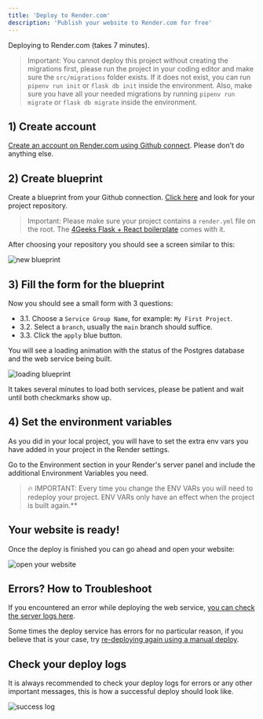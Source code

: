 ```yaml
---
title: 'Deploy to Render.com'
description: 'Publish your website to Render.com for free'
---
```


Deploying to Render.com (takes 7 minutes).

> Important: You cannot deploy this project without creating the migrations first, please run the project in your coding editor and make sure the `src/migrations` folder exists. If it does not exist, you can run `pipenv run init` or `flask db init` inside the environment. Also, make sure you have all your needed migrations by running `pipenv run migrate` or `flask db migrate` inside the environment.

## 1) Create account

[Create an account on Render.com using Github connect](https://dashboard.render.com/register?next=/). Please don't do anything else.

## 2) Create blueprint

Create a blueprint from your Github connection. [Click here](https://dashboard.render.com/select-repo?type=blueprint) and look for your project repository.

> Important: Please make sure your project contains a `render.yml` file on the root. The [4Geeks Flask + React boilerplate](https://github.com/4GeeksAcademy/react-flask-hello) comes with it.

After choosing your repository you should see a screen similar to this:

![new blueprint](https://raw.githubusercontent.com/4GeeksAcademy/Templates-Boilerplates/master/static/img/new-blueprint.png)

## 3) Fill the form for the blueprint

Now you should see a small form with 3 questions:

- 3.1. Choose a `Service Group Name`, for example: `My First Project`. 
- 3.2. Select a `branch`, usually the `main` branch should suffice.
- 3.3. Click the `apply` blue button.

You will see a loading animation with the status of the Postgres database and the web service being built.

![loading blueprint](https://raw.githubusercontent.com/4GeeksAcademy/Templates-Boilerplates/master/static/img/loading-blueprint.gif)

It takes several minutes to load both services, please be patient and wait until both checkmarks show up.


## 4) Set the environment variables

As you did in your local project, you will have to set the extra env vars you have added in your project in the Render settings.

Go to the Environment section in your Render's server panel and include the additional Environment Variables you need.

> 🔥 IMPORTANT: Every time you change the ENV VARs you will need to redeploy your project. ENV VARs only have an effect when the project is built again.**

## Your website is ready!

Once the deploy is finished you can go ahead and open your website:

![open your website](https://raw.githubusercontent.com/4GeeksAcademy/Templates-Boilerplates/master/static/img/open-website.png)

## Errors? How to Troubleshoot

If you encountered an error while deploying the web service, [you can check the server logs here](https://raw.githubusercontent.com/4GeeksAcademy/Templates-Boilerplates/master/site/static/img/blueprint-error.gif). 

Some times the deploy service has errors for no particular reason, if you believe that is your case, try [re-deploying again using a manual deploy](https://raw.githubusercontent.com/4GeeksAcademy/Templates-Boilerplates/master/site/static/img/manual-deploy.gif). 

## Check your deploy logs

It is always recommended to check your deploy logs for errors or any other important messages, this is how a successful deploy should look like.

![success log](https://raw.githubusercontent.com/4GeeksAcademy/Templates-Boilerplates/master/static/img/success-log.png)

